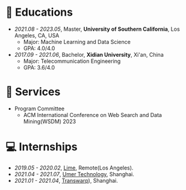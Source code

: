 
# 📖 Educations
- *2021.08 - 2023.05*, Master, **University of Southern California**, Los Angeles, CA, USA
  - Major: Machine Learning and Data Science
  - GPA: 4.0/4.0
- *2017.09 - 2021.06*, Bachelor, **Xidian University**, Xi'an, China
  - Major: Telecommunication Engineering
  - GPA: 3.6/4.0

# 💬 Services
- Program Committee
  - ACM International Conference on Web Search and Data Mining(WSDM) 2023


# 💻 Internships
- *2019.05 - 2020.02*, [Lime](https://www.li.me/), Remote(Los Angeles).
- *2021.04 - 2021.07*, [Umer Technology](http://www.umer.com.cn/), Shanghai.
- *2021.01 - 2021.04*, [Transwarp](https://www.transwarp.cn/)), Shanghai.
